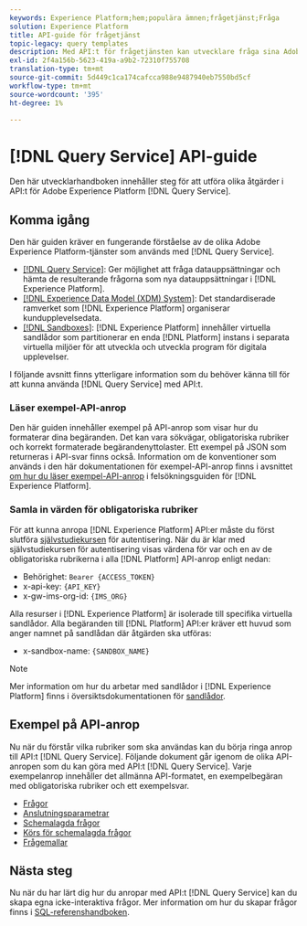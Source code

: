 ```yaml
---
keywords: Experience Platform;hem;populära ämnen;frågetjänst;Fråga
solution: Experience Platform
title: API-guide för frågetjänst
topic-legacy: query templates
description: Med API:t för frågetjänsten kan utvecklare fråga sina Adobe Experience Platform-data med hjälp av standard-SQL. Följ den här vägledningen när du vill lära dig hur du utför nyckelåtgärder med API:t.
exl-id: 2f4a156b-5623-419a-a9b2-72310f755708
translation-type: tm+mt
source-git-commit: 5d449c1ca174cafcca988e9487940eb7550bd5cf
workflow-type: tm+mt
source-wordcount: '395'
ht-degree: 1%

---
```


# [!DNL Query Service] API-guide

Den här utvecklarhandboken innehåller steg för att utföra olika åtgärder i API:t för Adobe Experience Platform [!DNL Query Service].

## Komma igång

Den här guiden kräver en fungerande förståelse av de olika Adobe Experience Platform-tjänster som används med [!DNL Query Service].

- [[!DNL Query Service]](../home.md): Ger möjlighet att fråga datauppsättningar och hämta de resulterande frågorna som nya datauppsättningar i  [!DNL Experience Platform].
- [[!DNL Experience Data Model (XDM) System]](../../xdm/home.md): Det standardiserade ramverket som  [!DNL Experience Platform] organiserar kundupplevelsedata.
- [[!DNL Sandboxes]](../../sandboxes/home.md):  [!DNL Experience Platform] innehåller virtuella sandlådor som partitionerar en enda  [!DNL Platform] instans i separata virtuella miljöer för att utveckla och utveckla program för digitala upplevelser.

I följande avsnitt finns ytterligare information som du behöver känna till för att kunna använda [!DNL Query Service] med API:t.

### Läser exempel-API-anrop

Den här guiden innehåller exempel på API-anrop som visar hur du formaterar dina begäranden. Det kan vara sökvägar, obligatoriska rubriker och korrekt formaterade begärandenyttolaster. Ett exempel på JSON som returneras i API-svar finns också. Information om de konventioner som används i den här dokumentationen för exempel-API-anrop finns i avsnittet [om hur du läser exempel-API-anrop](../../landing/troubleshooting.md#how-do-i-format-an-api-request) i felsökningsguiden för [!DNL Experience Platform].

### Samla in värden för obligatoriska rubriker

För att kunna anropa [!DNL Experience Platform] API:er måste du först slutföra [självstudiekursen](https://www.adobe.com/go/platform-api-authentication-en) för autentisering. När du är klar med självstudiekursen för autentisering visas värdena för var och en av de obligatoriska rubrikerna i alla [!DNL Platform] API-anrop enligt nedan:

- Behörighet: `Bearer {ACCESS_TOKEN}`
- x-api-key: `{API_KEY}`
- x-gw-ims-org-id: `{IMS_ORG}`

Alla resurser i [!DNL Experience Platform] är isolerade till specifika virtuella sandlådor. Alla begäranden till [!DNL Platform] API:er kräver ett huvud som anger namnet på sandlådan där åtgärden ska utföras:

- x-sandbox-name: `{SANDBOX_NAME}`

>[!NOTE]
>
>Mer information om hur du arbetar med sandlådor i [!DNL Experience Platform] finns i översiktsdokumentationen för [sandlådor](../../sandboxes/home.md).

## Exempel på API-anrop

Nu när du förstår vilka rubriker som ska användas kan du börja ringa anrop till API:t [!DNL Query Service]. Följande dokument går igenom de olika API-anropen som du kan göra med API:t [!DNL Query Service]. Varje exempelanrop innehåller det allmänna API-formatet, en exempelbegäran med obligatoriska rubriker och ett exempelsvar.

- [Frågor](queries.md)
- [Anslutningsparametrar](connection-parameters.md)
- [Schemalagda frågor](scheduled-queries.md)
- [Körs för schemalagda frågor](runs-scheduled-queries.md)
- [Frågemallar](query-templates.md)

## Nästa steg

Nu när du har lärt dig hur du anropar med API:t [!DNL Query Service] kan du skapa egna icke-interaktiva frågor. Mer information om hur du skapar frågor finns i [SQL-referenshandboken](../sql/overview.md).
